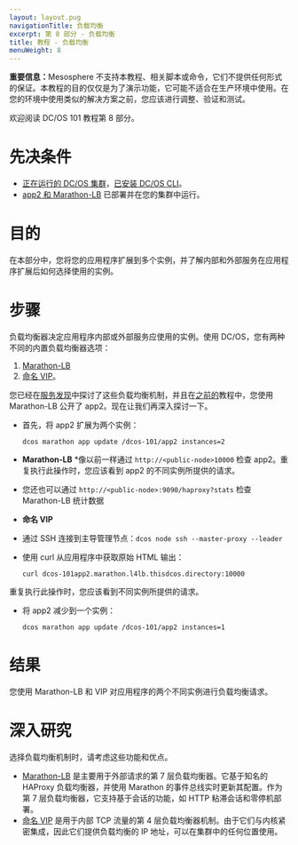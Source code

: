 ```yaml
---
layout: layout.pug
navigationTitle: 负载均衡
excerpt: 第 8 部分 - 负载均衡
title: 教程 - 负载均衡
menuWeight: 8
---
```



<p class="message--important"><strong>重要信息：</strong>Mesosphere 不支持本教程、相关脚本或命令，它们不提供任何形式的保证。本教程的目的仅仅是为了演示功能，它可能不适合在生产环境中使用。在您的环境中使用类似的解决方案之前，您应该进行调整、验证和测试。</p>

欢迎阅读 DC/OS 101 教程第 8 部分。


# 先决条件
* [正在运行的 DC/OS 集群](/cn/1.11/tutorials/dcos-101/cli/)，[已安装 DC/OS CLI](/cn/1.11/cli/install/)。
* [app2 和 Marathon-LB](/cn/1.11/tutorials/dcos-101/app2/) 已部署并在您的集群中运行。

# 目的
在本部分中，您将您的应用程序扩展到多个实例，并了解内部和外部服务在应用程序扩展后如何选择使用的实例。

# 步骤
负载均衡器决定应用程序内部或外部服务应使用的实例。使用 DC/OS，您有两种不同的内置负载均衡器选项：

1. [Marathon-LB](/cn/1.11/networking/marathon-lb/)
1. [命名 VIP](/cn/1.11/networking/load-balancing-vips/)。

您已经在[服务发现](/cn/1.11/tutorials/dcos-101/service-discovery/)中探讨了这些负载均衡机制，并且在[之前的](/cn/1.11/tutorials/dcos-101/marathon-lb/)教程中，您使用 Marathon-LB 公开了 app2。现在让我们再深入探讨一下。
* 首先，将 app2 扩展为两个实例：

  `dcos marathon app update /dcos-101/app2 instances=2`
* **Marathon-LB**
 *像以前一样通过 `http://<public-node>10000` 检查 app2。重复执行此操作时，您应该看到 app2 的不同实例所提供的请求。
 * 您还也可以通过 `http://<public-node>:9090/haproxy?stats` 检查 Marathon-LB 统计数据
* **命名 VIP**
 * 通过 SSH 连接到主导管理节点：`dcos node ssh --master-proxy --leader`
 * 使用 curl 从应用程序中获取原始 HTML 输出：

      `curl dcos-101app2.marathon.l4lb.thisdcos.directory:10000`

 重复执行此操作时，您应该看到不同实例所提供的请求。
* 将 app2 减少到一个实例：

  `dcos marathon app update /dcos-101/app2 instances=1`

# 结果
您使用 Marathon-LB 和 VIP 对应用程序的两个不同实例进行负载均衡请求。

# 深入研究
选择负载均衡机制时，请考虑这些功能和优点。

 * [Marathon-LB](/cn/1.11/networking/marathon-lb/) 是主要用于外部请求的第 7 层负载均衡器。它基于知名的 HAProxy 负载均衡器，并使用 Marathon 的事件总线实时更新其配置。作为第 7 层负载均衡器，它支持基于会话的功能，如 HTTP 粘滞会话和零停机部署。
 * [命名 VIP](/cn/1.11/networking/load-balancing-vips/) 是用于内部 TCP 流量的第 4 层负载均衡器机制。由于它们与内核紧密集成，因此它们提供负载均衡的 IP 地址，可以在集群中的任何位置使用。
